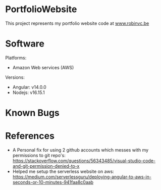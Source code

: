 # PortfolioWebsite
This project represents my portfolio website code at www.robinvc.be

# Software

Platforms:
* Amazon Web services (AWS)

Versions:
* Angular: v14.0.0
* Nodejs: v16.15.1

# Known Bugs

# References

* A Personal fix for using 2 github accounts which messes with my permissions to git repo's: https://stackoverflow.com/questions/56343485/visual-studio-code-and-git-permission-denied-to-x
* Helped me setup the serverless website on aws: https://medium.com/serverlessguru/deploying-angular-to-aws-in-seconds-or-10-minutes-941faa8c0aab